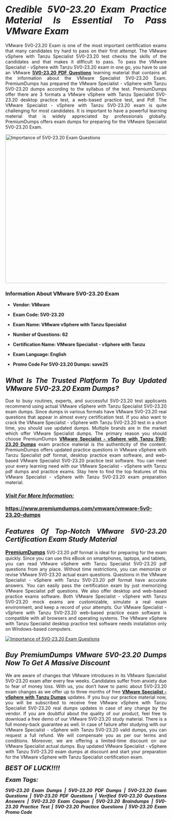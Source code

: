 <h1 style="text-align: justify;"><strong><em>Credible 5V0-23.20 Exam Practice Material Is Essential To Pass VMware Exam</em></strong></h1>

<p style="text-align: justify;">VMware 5V0-23.20 Exam is one of the most important certification exams that many candidates try hard to pass on their first attempt. The VMware vSphere with Tanzu Specialist 5V0-23.20 test checks the skills of the candidates and that makes it difficult to pass. To pass the VMware Specialist - vSphere with Tanzu 5V0-23.20 exam in one go, you have to use an VMware <strong><a href="https://www.premiumdumps.com/vmware/vmware-5v0-23.20-dumps">5V0-23.20 PDF Questions</a></strong> learning material that contains all the information about the VMware Specialist 5V0-23.20 Exam. PremiumDumps has prepared the VMware Specialist - vSphere with Tanzu 5V0-23.20 dumps according to the syllabus of the test. PremiumDumps offer there are 3 formats a VMware vSphere with Tanzu Specialist 5V0-23.20 desktop practice test, a web-based practice test, and Pdf. The VMware Specialist - vSphere with Tanzu 5V0-23.20 exam is quite challenging for most candidates. It is important to have a powerful learning material that is widely appreciated by professionals globally. PremiumDumps offers exam dumps for preparing for the VMware Specialist 5V0-23.20 Exam.</p>

<p style="text-align: justify;"><a href="https://www.premiumdumps.com/vmware/vmware-5v0-23.20-dumps"><img alt="Importance of 5V0-23.20 Exam Questions" src="https://i.imgur.com/VJaqCPg.jpg" style="width: 700px; height: 465px;" /></a></p>

<h3 style="text-align: justify;"><strong>Information About VMware 5V0-23.20 Exam</strong></h3>

<ul>
	<li>
	<p style="text-align: justify;"><b>Vendor: VMware</b></p>
	</li>
	<li>
	<p style="text-align: justify;"><b>Exam Code: 5V0-23.20</b></p>
	</li>
	<li>
	<p style="text-align: justify;"><b>Exam Name: VMware vSphere with Tanzu Specialist</b></p>
	</li>
	<li>
	<p style="text-align: justify;"><b>Number of Questions: 62</b></p>
	</li>
	<li>
	<p style="text-align: justify;"><b>Certification Name: VMware Specialist - vSphere with Tanzu</b></p>
	</li>
	<li>
	<p style="text-align: justify;"><b>Exam Language: English</b></p>
	</li>
	<li>
	<p style="text-align: justify;"><b>Promo Code For 5V0-23.20 Dumps: save25</b></p>
	</li>
</ul>

<h2 style="text-align: justify;"><strong><em>What Is The Trusted Platform To Buy Updated VMware 5V0-23.20 Exam Dumps?</em></strong></h2>

<p style="text-align: justify;">Due to busy routines, experts, and successful 5V0-23.20 test applicants recommend using actual VMware vSphere with Tanzu Specialist 5V0-23.20 exam dumps. Since dumps in various formats have VMware 5V0-23.20 real questions that appear in almost every certification test. If you also want to crack the VMware Specialist - vSphere with Tanzu 5V0-23.20 test in a short time, you should use updated dumps. Multiple brands are in the market which offer VMware Specialist dumps. The primary reason you should choose PremiumDumps <a href="https://www.premiumdumps.com/vmware/vmware-5v0-23.20-dumps"><strong>VMware Specialist - vSphere with Tanzu 5V0-23.20 Dumps</strong></a> exam practice material is the authenticity of the content. PremiumDumps offers updated practice questions in VMware vSphere with Tanzu Specialist pdf format, desktop practice exam software, and web-based VMware Specialist 5V0-23.20 practice test software. You can meet your every learning need with our VMware Specialist - vSphere with Tanzu pdf dumps and practice exams. Stay here to find the top features of this VMware Specialist - vSphere with Tanzu 5V0-23.20 exam preparation material.</p>

<h3 style="text-align: justify;"><strong><u><i>Visit For More Information:</i></u><br />
<br />
<a href="https://www.premiumdumps.com/vmware/vmware-5v0-23.20-dumps">https://www.premiumdumps.com/vmware/vmware-5v0-23.20-dumps</a></strong></h3>

<h2 style="text-align: justify;"><strong><em>Features Of Top-Notch VMware 5V0-23.20 Certification Exam Study Material</em></strong></h2>

<p style="text-align: justify;"><span style="font-size:16px;"><strong><a href="https://www.premiumdumps.com/">PremiumDumps</a></strong></span> 5V0-23.20 pdf format is ideal for preparing for the exam quickly. Since you can use this eBook on smartphones, laptops, and tablets, you can read VMware vSphere with Tanzu Specialist 5V0-23.20 pdf questions from any place. Without time restrictions, you can memorize or revise VMware 5V0-23.20 actual exam questions. Questions in the VMware Specialist - vSphere with Tanzu 5V0-23.20 pdf format have accurate answers. You can easily pass the certification exam by just memorizing VMware Specialist pdf questions. We also offer desktop and web-based practice exams software. Both VMware Specialist - vSphere with Tanzu 5V0-23.20 mock exams are customizable, simulate a real exam environment, and keep a record of your attempts. Our VMware Specialist - vSphere with Tanzu 5V0-23.20 web-based practice exam software is compatible with all browsers and operating systems. The VMware vSphere with Tanzu Specialist desktop practice test software needs installation only on Windows-based computers.</p>

<p style="text-align: justify;"><a href="https://www.premiumdumps.com/vmware/vmware-5v0-23.20-dumps"><img alt="Importance of 5V0-23.20 Exam Questions" src="https://i.imgur.com/2KPb8yb.jpg" /></a></p>

<h2 style="text-align: justify;"><strong><em>Buy PremiumDumps VMware 5V0-23.20 Dumps Now To Get A Massive Discount</em></strong></h2>

<p style="text-align: justify;">We are aware of changes that VMware introduces in its VMware Specialist 5V0-23.20 exam after every few weeks. Candidates suffer from anxiety due to fear of money loss. With us, you don’t have to panic about 5V0-23.20 exam changes as we offer up to three months of free <strong><a href="https://www.premiumdumps.com/vmware/vmware-specialist-dumps">VMware Specialist - vSphere with Tanzu Dumps</a></strong> updates. If you buy our practice material now, you will be subscribed to receive free VMware vSphere with Tanzu Specialist 5V0-23.20 real dumps updates in case of any change by the vendor. If you are doubtful about the quality of our product, feel free to download a free demo of our VMware 5V0-23.20 study material. There is a full money-back guarantee as well. In case of failure after studying with our VMware Specialist - vSphere with Tanzu 5V0-23.20 valid dumps, you can request a full refund. We will compensate you as per our terms and conditions. Moreover, we are offering a limited-time discount on our VMware Specialist actual dumps. Buy updated VMware Specialist - vSphere with Tanzu 5V0-23.20 exam dumps at discount and start your preparation for the VMware vSphere with Tanzu Specialist certification exam.</p>

<p style="text-align: justify;"><em><span style="font-size:20px;"><strong>BEST OF LUCK!!!!</strong></span></em></p>

<p style="text-align: justify;"><span style="font-size:18px;"><strong><em>Exam Tags:</em></strong></span><span style="font-size:20px;"><strong><em> </em></strong></span></p>

<p style="text-align: justify;"><span style="font-size:14px;"><strong><em>5V0-23.20 Exam Dumps | 5V0-23.20 PDF Dumps | 5V0-23.20 Exam Questions | 5V0-23.20 PDF Questions | Verified 5V0-23.20 Questions Answers | 5V0-23.20 Exam Coupon | 5V0-23.20 Braindumps | 5V0-23.20 Practice Test | 5V0-23.20 Practice Questions | 5V0-23.20 Exam Promo Code</em></strong></span></p>
